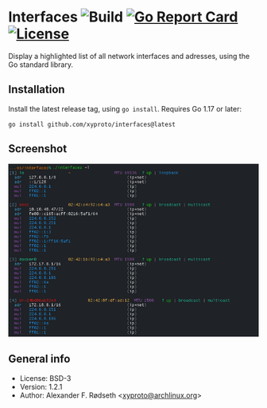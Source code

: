 # Interfaces ![Build](https://github.com/xyproto/interfaces/workflows/Build/badge.svg) [![Go Report Card](https://goreportcard.com/badge/github.com/xyproto/interfaces)](https://goreportcard.com/report/github.com/xyproto/interfaces) [![License](https://img.shields.io/badge/license-BSD-green.svg?style=flat)](https://raw.githubusercontent.com/xyproto/interfaces/main/LICENSE)

Display a highlighted list of all network interfaces and adresses, using the Go standard library.

## Installation

Install the latest release tag, using `go install`. Requires Go 1.17 or later:

    go install github.com/xyproto/interfaces@latest

## Screenshot

![screenshot](img/screenshot.png)

## General info

* License: BSD-3
* Version: 1.2.1
* Author: Alexander F. Rødseth &lt;xyproto@archlinux.org&gt;
